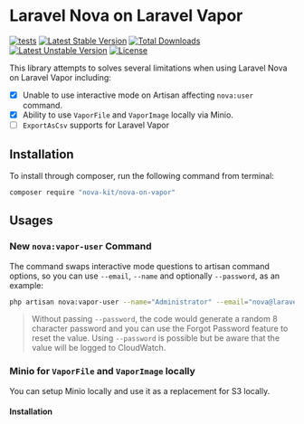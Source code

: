 Laravel Nova on Laravel Vapor
==============

[![tests](https://github.com/nova-kit/nova-on-vapor/workflows/tests/badge.svg?branch=main)](https://github.com/nova-kit/nova-on-vapor/actions?query=workflow%3Atests+branch%3Amain)
[![Latest Stable Version](https://poser.pugx.org/nova-kit/nova-on-vapor/v/stable)](https://packagist.org/packages/nova-kit/nova-on-vapor)
[![Total Downloads](https://poser.pugx.org/nova-kit/nova-on-vapor/downloads)](https://packagist.org/packages/nova-kit/nova-on-vapor)
[![Latest Unstable Version](https://poser.pugx.org/nova-kit/nova-on-vapor/v/unstable)](https://packagist.org/packages/nova-kit/nova-on-vapor)
[![License](https://poser.pugx.org/nova-kit/nova-on-vapor/license)](https://packagist.org/packages/nova-kit/nova-on-vapor)

This library attempts to solves several limitations when using Laravel Nova on Laravel Vapor including:

* [x] Unable to use interactive mode on Artisan affecting `nova:user` command.
* [x] Ability to use `VaporFile` and `VaporImage` locally via Minio.
* [ ] `ExportAsCsv` supports for Laravel Vapor

## Installation

To install through composer, run the following command from terminal:

```bash 
composer require "nova-kit/nova-on-vapor"
```

## Usages

### New `nova:vapor-user` Command

The command swaps interactive mode questions to artisan command options, so you can use `--email`, `--name` and optionally `--password`, as an example:

```bash
php artisan nova:vapor-user --name="Administrator" --email="nova@laravel.com"
```

> Without passing `--password`, the code would generate a random 8 character password and you can use the Forgot Password feature to reset the value. Using `--password` is possible but be aware that the value will be logged to CloudWatch.

### Minio for `VaporFile` and `VaporImage` locally

You can setup Minio locally and use it as a replacement for S3 locally. 

#### Installation
